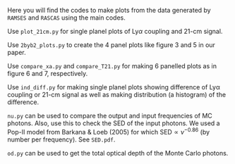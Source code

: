 Here you will find the codes to make plots from the data generated by `RAMSES` and `RASCAS` using the main codes. 

Use `plot_21cm.py` for single planel plots of Ly$\alpha$ coupling and 21-cm signal.

Use `2byb2_plots.py` to create the 4 panel plots like figure 3 and 5 in our paper.

Use `compare_xa.py` and `compare_T21.py` for making 6 panelled plots as in figure 6 and 7, respectively.

Use `ind_diff.py` for making single planel plots showing difference of Lyα coupling or 21-cm signal as well as making distribution (a histogram) of the difference.

`nu.py` can be used to compare the output and input frequencies of MC photons. Also, use this to check the SED of the input photons. We used a Pop-II model from Barkana & Loeb (2005) for which SED$`\propto \nu^{-0.86}`$ (by number per frequency). See `SED.pdf`.

`od.py` can be used to get the total optical depth of the Monte Carlo photons.
